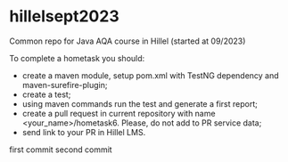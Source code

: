 # hillelsept2023
Common repo for Java AQA course in Hillel (started at 09/2023)

To complete a hometask you should:
- create a maven module, setup pom.xml with TestNG dependency and maven-surefire-plugin;
- create a test;
- using maven commands run the test and generate a first report;
- create a pull request in current repository with name <your_name>/hometask6. Please, do not add to PR service data;
- send link to your PR in Hillel LMS.




first commit
second commit